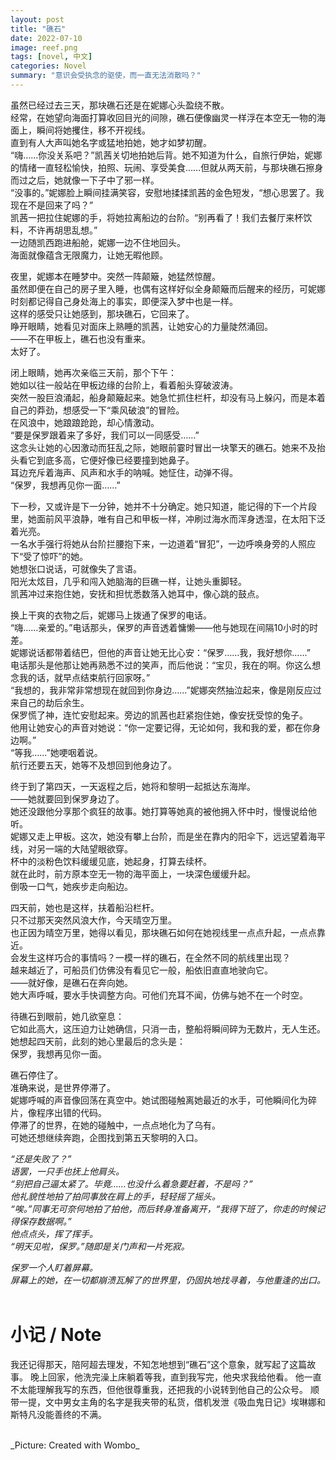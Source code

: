 ```yaml
---
layout: post
title: "礁石"
date: 2022-07-10
image: reef.png
tags: [novel, 中文]
categories: Novel
summary: "意识会受执念的驱使，而一直无法消散吗？"
---
```

虽然已经过去三天，那块礁石还是在妮娜心头盈绕不散。    
经常，在她望向海面打算收回目光的间隙，礁石便像幽灵一样浮在本空无一物的海面上，瞬间将她攫住，移不开视线。    
直到有人大声叫她名字或猛地拍她，她才如梦初醒。    
“嗨……你没关系吧？”凯茜关切地拍她后背。她不知道为什么，自旅行伊始，妮娜的情绪一直轻松愉快，拍照、玩闹、享受美食……但就从两天前，与那块礁石擦身而过之后，她就像一下子中了邪一样。    
“没事的。”妮娜脸上瞬间挂满笑容，安慰地揉揉凯茜的金色短发，“想心思罢了。我现在不是回来了吗？”    
凯茜一把拉住妮娜的手，将她拉离船边的台阶。“别再看了！我们去餐厅来杯饮料，不许再胡思乱想。”    
一边随凯西跑进船舱，妮娜一边不住地回头。    
海面就像蕴含无限魔力，让她无暇他顾。    

夜里，妮娜本在睡梦中。突然一阵颠簸，她猛然惊醒。    
虽然即便在自己的房子里入睡，也偶有这样好似全身颠簸而后醒来的经历，可妮娜时刻都记得自己身处海上的事实，即便深入梦中也是一样。    
这样的感受只让她感到，那块礁石，它回来了。    
睁开眼睛，她看见对面床上熟睡的凯茜，让她安心的力量陡然涌回。    
——不在甲板上，礁石也没有重来。    
太好了。    

闭上眼睛，她再次亲临三天前，那个下午：    
她如以往一般站在甲板边缘的台阶上，看着船头穿破波涛。    
突然一股巨浪涌起，船身颠簸起来。她急忙抓住栏杆，却没有马上躲闪，而是本着自己的莽劲，想感受一下“乘风破浪”的冒险。    
在风浪中，她踉踉跄跄，却心情激动。    
“要是保罗跟着来了多好，我们可以一同感受……”    
这念头让她的心因激动而狂乱之际，她眼前霎时冒出一块擎天的礁石。她来不及抬头看它到底多高，它便好像已经要撞到她鼻子。    
耳边充斥着海声、风声和水手的呐喊。她怔住，动弹不得。    
“保罗，我想再见你一面……”    

下一秒，又或许是下一分钟，她并不十分确定。她只知道，能记得的下一个片段里，她面前风平浪静，唯有自己和甲板一样，冲刷过海水而浑身透湿，在太阳下泛着光亮。    
一名水手强行将她从台阶拦腰抱下来，一边道着“冒犯”，一边呼唤身旁的人照应下“受了惊吓”的她。    
她想张口说话，可就像失了言语。    
阳光太炫目，几乎和闯入她脑海的巨礁一样，让她头重脚轻。    
凯茜冲过来抱住她，安抚和担忧悉数落入她耳中，像心跳的鼓点。    

换上干爽的衣物之后，妮娜马上拨通了保罗的电话。    
“嗨……亲爱的。”电话那头，保罗的声音透着慵懒——他与她现在间隔10小时的时差。    
妮娜说话都带着结巴，但他的声音让她无比心安：“保罗……我，我好想你……”    
电话那头是他那让她再熟悉不过的笑声，而后他说：“宝贝，我在的啊。你这么想念我的话，就早点结束航行回家呀。”    
“我想的，我非常非常想现在就回到你身边……”妮娜突然抽泣起来，像是刚反应过来自己的劫后余生。    
保罗慌了神，连忙安慰起来。旁边的凯茜也赶紧抱住她，像安抚受惊的兔子。    
他用让她安心的声音对她说：“你一定要记得，无论如何，我和我的爱，都在你身边啊。”    
“等我……”她哽咽着说。    
航行还要五天，她等不及想回到他身边了。    

终于到了第四天，一天返程之后，她将和黎明一起抵达东海岸。    
——她就要回到保罗身边了。    
她还没跟他分享那个疯狂的故事。她打算等她真的被他拥入怀中时，慢慢说给他听。    
妮娜又走上甲板。这次，她没有攀上台阶，而是坐在靠内的阳伞下，远远望着海平线，对另一端的大陆望眼欲穿。    
杯中的淡粉色饮料缓缓见底，她起身，打算去续杯。    
就在此时，前方原本空无一物的海平面上，一块深色缓缓升起。    
倒吸一口气，她疾步走向船边。    

四天前，她也是这样，扶着船沿栏杆。    
只不过那天突然风浪大作，今天晴空万里。    
也正因为晴空万里，她得以看见，那块礁石如何在她视线里一点点升起，一点点靠近。    
会发生这样巧合的事情吗？一模一样的礁石，在全然不同的航线里出现？    
越来越近了，可船员们仿佛没有看见它一般，船依旧直直地驶向它。    
——就好像，是礁石在奔向她。    
她大声呼喊，要水手快调整方向。可他们充耳不闻，仿佛与她不在一个时空。    

待礁石到眼前，她几欲窒息：    
它如此高大，这压迫力让她确信，只消一击，整船将瞬间碎为无数片，无人生还。    
她想起四天前，此刻的她心里最后的念头是：    
保罗，我想再见你一面。    

礁石停住了。    
准确来说，是世界停滞了。    
妮娜呼喊的声音像回荡在真空中。她试图碰触离她最近的水手，可他瞬间化为碎片，像程序出错的代码。    
停滞了的世界，在她的碰触中，一点点地化为了乌有。    
可她还想继续奔跑，企图找到第五天黎明的入口。    

_“还是失败了？”_    
_语罢，一只手也抚上他肩头。_    
_“别把自己逼太紧了。毕竟……也没什么着急要赶着，不是吗？”_    
_他礼貌性地拍了拍同事放在肩上的手，轻轻摇了摇头。_    
_“唉。”同事无可奈何地拍了拍他，而后转身准备离开，“我得下班了，你走的时候记得保存数据啊。”_    
_他点点头，挥了挥手。_    
_“明天见啦，保罗。”随即是关门声和一片死寂。_    

_保罗一个人盯着屏幕。_    
_屏幕上的她，在一切都崩溃瓦解了的世界里，仍固执地找寻着，与他重逢的出口。_    
<br/>
# 小记 / Note
我还记得那天，陪阿超去理发，不知怎地想到“礁石”这个意象，就写起了这篇故事。
晚上回家，他洗完澡上床躺着等我，直到我写完，他央求我给他看。
他一直不太能理解我写的东西，但他很尊重我，还把我的小说转到他自己的公众号。
顺带一提，文中男女主角的名字是我夹带的私货，借机发泄《吸血鬼日记》埃琳娜和斯特凡没能善终的不满。

<br/>
_Picture: Created with Wombo_